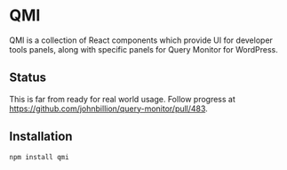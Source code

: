 # QMI

QMI is a collection of React components which provide UI for developer tools panels, along with specific panels for Query Monitor for WordPress.

## Status

This is far from ready for real world usage. Follow progress at https://github.com/johnbillion/query-monitor/pull/483.

## Installation

	npm install qmi

